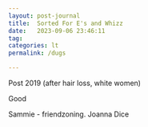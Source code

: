 ```yaml
---
layout: post-journal
title:  Sorted For E's and Whizz
date:   2023-09-06 23:46:11
tag: 
categories: lt
permalink: /dugs

---
```


Post 2019 (after hair loss, white women)

Good

Sammie - friendzoning.
Joanna Dice







